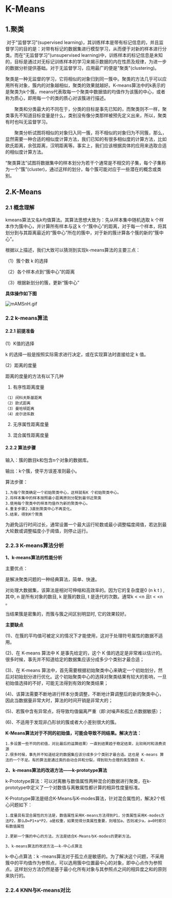 # K-Means

## 1.聚类

​      对于"监督学习"(supervised learning)，其训练样本是带有标记信息的，并且监督学习的目的是：对带有标记的数据集进行模型学习，从而便于对新的样本进行分类。而在“无监督学习”(unsupervised learning)中，训练样本的标记信息是未知的，目标是通过对无标记训练样本的学习来揭示数据的内在性质及规律，为进一步的数据分析提供基础。对于无监督学习，应用最广的便是"聚类"(clustering)。

​       聚类是一种无监督的学习，它将相似的对象归到同一簇中。聚类的方法几乎可以应用所有对象，簇内的对象越相似，聚类的效果就越好。K-means算法中的k表示的是聚类为k个簇，means代表取每一个聚类中数据值的均值作为该簇的中心，或者称为质心，即用每一个的类的质心对该簇进行描述。

　　聚类和分类最大的不同在于，分类的目标是事先已知的，而聚类则不一样，聚类事先不知道目标变量是什么，类别没有像分类那样被预先定义出来，所以，聚类有时也叫无监督学习。

　　聚类分析试图将相似的对象归入同一簇，将不相似的对象归为不同簇，那么，显然需要一种合适的相似度计算方法，我们已知的有很多相似度的计算方法，比如欧氏距离，余弦距离，汉明距离等。事实上，我们应该根据具体的应用来选取合适的相似度计算方法。

​       “聚类算法”试图将数据集中的样本划分为若干个通常是不相交的子集，每个子集称为一个“簇”(cluster)，通过这样的划分，每个簇可能对应于一些潜在的概念或类别。

## 2.K-Means

### 2.1  概念理解

kmeans算法又名k均值算法。其算法思想大致为：先从样本集中随机选取 k 个样本作为簇中心，并计算所有样本与这 k 个“簇中心”的距离，对于每一个样本，将其划分到与其距离最近的“簇中心”所在的簇中，对于新的簇计算各个簇的新的“簇中心”。

根据以上描述，我们大致可以猜测到实现k-means算法的主要三点：   

（1）簇个数 k 的选择   

（2）各个样本点到“簇中心”的距离   

（3）根据新划分的簇，更新“簇中心”

**具体操作如下图**

<img src="https://s2.ax1x.com/2019/08/15/mAMSnH.gif" alt="mAMSnH.gif" border="0" />

### 2.2  k-means算法

#### 2.2.1  前提准备

(1）K值的选择

k 的选择一般是按照实际需求进行决定，或在实现算法时直接给定 k 值。

(2）距离的度量

距离的度量的方法有以下几种

1. 有序性距离度量

```
（1）闵科夫斯基距离
（2）欧式距离
（3）曼哈顿距离
（4）皮尔逊系数
```

2. 无序属性距离度量

3. 混合属性距离度量

#### 2.2.2  算法步骤

输入：簇的数目k和包含n个对象的数据库。

输出：k个簇，使平方误差准则最小。

算法步骤：

```
1.为每个聚类确定一个初始聚类中心，这样就有K 个初始聚类中心。
2.将样本集中的样本按照最小距离原则分配到最邻近聚类
3.使用每个聚类中的样本均值作为新的聚类中心。
4.重复步骤2.3直到聚类中心不再变化。
5.结束，得到K个聚类
```

为避免运行时间过长，通常设置一个最大运行轮数或最小调整幅度阈值，若达到最大轮数或调整幅度小于阈值，则停止运行。

### 2.2.3  K-means算法分析

**1、k-means算法的性能分析**

主要优点：

是解决聚类问题的一种经典算法，简单、快速。

对处理大数据集，该算法是相对可伸缩和高效率的。因为它的复杂度是0 (n k t ) , 其中, n 是所有对象的数目, k 是簇的数目, t 是迭代的次数。通常k < <n 且t < <n 。

当结果簇是密集的，而簇与簇之间区别明显时, 它的效果较好。

**主要缺点**

(1)、在簇的平均值可被定义的情况下才能使用，这对于处理符号属性的数据不适用。

(2)、在 K-means 算法中 K 是事先给定的，这个 K 值的选定是非常难以估计的。很多时候，事先并不知道给定的数据集应该分成多少个类别才最合适；

(3)、在 K-means 算法中，首先需要根据初始聚类中心来确定一个初始划分，然后对初始划分进行优化。这个初始聚类中心的选择对聚类结果有较大的影响，一旦初始值选择的不好，可能无法得到有效的聚类结果；

(4)、该算法需要不断地进行样本分类调整，不断地计算调整后的新的聚类中心，因此当数据量非常大时，算法的时间开销是非常大的；

(5)、若簇中含有异常点，将导致均值偏离严重（即:对噪声和孤立点数据敏感）；

(6)、不适用于发现非凸形状的簇或者大小差别很大的簇。

**K-Means算法对于不同的初始值，可能会导致不同结果。解决方法：**

```
1.多设置一些不同的初值，对比最后的运算结果）一直到结果趋于稳定结束，比较耗时和浪费资源
2.很多时候，事先并不知道给定的数据集应该分成多少个类别才最合适。这也是 K-means 算法的一个不足。有的算法是通过类的自动合并和分裂，得到较为合理的类型数目 K.
```

**2、k-means算法的改进方法——k-prototype算法**

k-Prototype算法：可以对离散与数值属性两种混合的数据进行聚类，在k-prototype中定义了一个对数值与离散属性都计算的相异性度量标准。

K-Prototype算法是结合K-Means与K-modes算法，针对混合属性的，解决2个核心问题如下：

```
1.度量具有混合属性的方法是，数值属性采用K-means方法得到P1，分类属性采用K-modes方法P2，那么D=P1+a*P2，a是权重，如果觉得分类属性重要，则增加a，否则减少a，a=0时即只有数值属性

2.更新一个簇的中心的方法，方法是结合K-Means与K-modes的更新方法。

3、k-means算法的改进方法——k-中心点算法
```

k-中心点算法：k -means算法对于孤立点是敏感的。为了解决这个问题，不采用簇中的平均值作为参照点，可以选用簇中位置最中心的对象，即中心点作为参照点。这样划分方法仍然是基于最小化所有对象与其参照点之间的相异度之和的原则来执行的。

### 2.2.4 KNN与K-means对比

<img src="https://s2.ax1x.com/2019/07/29/e8BGqg.png" alt="" border="0" />
